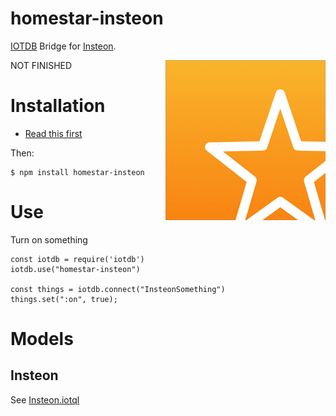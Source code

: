 # homestar-insteon
[IOTDB](https://github.com/dpjanes/node-iotdb) Bridge for [Insteon]().

<img src="https://raw.githubusercontent.com/dpjanes/iotdb-homestar/master/docs/HomeStar.png" align="right" />

NOT FINISHED

# Installation

* [Read this first](https://github.com/dpjanes/node-iotdb/blob/master/docs/install.md)

Then:

    $ npm install homestar-insteon

# Use

Turn on something

	const iotdb = require('iotdb')
    iotdb.use("homestar-insteon")

	const things = iotdb.connect("InsteonSomething")
	things.set(":on", true);
	
# Models
## Insteon

See [Insteon.iotql](https://github.com/dpjanes/homestar-insteon/blob/master/models/Insteon.iotql)
